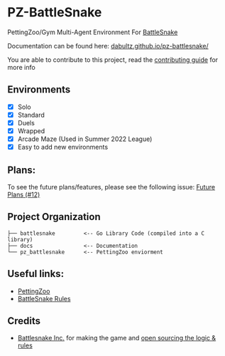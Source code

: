 # PZ-BattleSnake

PettingZoo/Gym Multi-Agent Environment For [BattleSnake](https://play.battlesnake.com/)

Documentation can be found here: [dabultz.github.io/pz-battlesnake/](https://dabultz.github.io/pz-battlesnake/)

You are able to contribute to this project, read the [contributing guide](CONTRIBUTING.md) for more info

## Environments

- [X] Solo
- [X] Standard
- [X] Duels
- [X] Wrapped
- [X] Arcade Maze (Used in Summer 2022 League)
- [X] Easy to add new environments

## Plans:

To see the future plans/features, please see the following issue: [Future Plans (#12)](https://github.com/DaBultz/pz-battlesnake/issues/12)

## Project Organization

```
├── battlesnake         <-- Go Library Code (compiled into a C library)
├── docs                <-- Documentation
└── pz_battlesnake      <-- PettingZoo enviorment
```


## Useful links:

- [PettingZoo](https://github.com/Farama-Foundation/PettingZoo)
- [BattleSnake Rules](https://github.com/BattlesnakeOfficial/rules/)

## Credits

- [Battlesnake Inc.](https://play.battlesnake.com/) for making the game and [open sourcing the logic & rules](https://github.com/BattlesnakeOfficial/rules)
